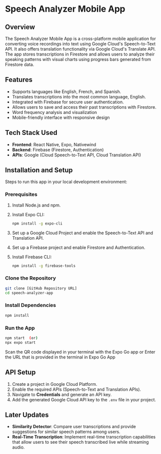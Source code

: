 # Speech Analyzer Mobile App

## Overview
The Speech Analyzer Mobile App is a cross-platform mobile application for converting voice recordings into text using Google Cloud's Speech-to-Text API. It also offers translation functionality via Google Cloud's Translate API. The app stores transcriptions in Firestore and allows users to analyze their speaking patterns with visual charts using progress bars generated from Firestore data.

## Features
- Supports languages like English, French, and Spanish.
- Translates transcriptions into the most common language, English.
- Integrated with Firebase for secure user authentication.
- Allows users to save and access their past transcriptions with Firestore.
- Word frequency analysis and visualization
- Mobile-friendly interface with responsive design

## Tech Stack Used
- **Frontend**: React Native, Expo, Nativewind
- **Backend**: Firebase (Firestore, Authentication)
- **APIs**: Google (Cloud Speech-to-Text API, Cloud Translation API)

## Installation and Setup

Steps to run this app in your local development environment:

### Prerequisites
1. Install Node.js and npm.
2. Install Expo CLI:

   ```bash
   npm install -g expo-cli
   ```
3. Set up a Google Cloud Project and enable the Speech-to-Text API and Translation API.
4. Set up a Firebase project and enable Firestore and Authentication.
5. Install Firebase CLI:

   ```bash
   npm install -g firebase-tools
   ```

### Clone the Repository
```bash
git clone [GitHub Repository URL]
cd speech-analyzer-app
```

### Install Dependencies
```bash
npm install
```

### Run the App
```bash
npm start  (or)
npx expo start  

```
Scan the QR code displayed in your terminal with the Expo Go app or Enter the URL that is provided in the terminal in Expo Go App

## API Setup
1. Create a project in Google Cloud Platform.
2. Enable the required APIs (Speech-to-Text and Translation APIs).
3. Navigate to **Credentials** and generate an API key.
4. Add the generated Google Cloud API key to the `.env` file in your project.

## Later Updates
- **Similarity Detector**: Compare user transcriptions and provide suggestions for similar speech patterns among users.
- **Real-Time Transcription**: Implement real-time transcription capabilities that allow users to see their speech transcribed live while streaming audio.